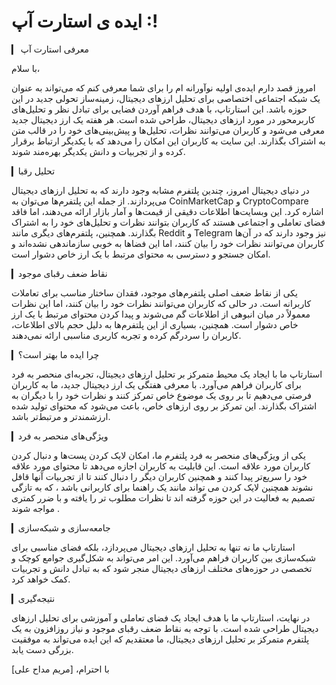 # ایده ی استارت آپ :!

▎ معرفی استارت آپ

با سلام،

امروز قصد دارم ایده‌ی اولیه نوآورانه ام را برای شما معرفی کنم که می‌تواند به عنوان یک شبکه اجتماعی اختصاصی برای تحلیل ارزهای دیجیتال، زمینه‌ساز تحولی جدید در این حوزه باشد. این استارتاپ، با هدف فراهم آوردن فضایی برای تبادل نظر و تحلیل‌های کاربرمحور در مورد ارزهای دیجیتال، طراحی شده است. هر هفته یک ارز دیجیتال جدید معرفی می‌شود و کاربران می‌توانند نظرات، تحلیل‌ها و پیش‌بینی‌های خود را در قالب متن به اشتراک بگذارند. این سایت به کاربران این امکان را می‌دهد که با یکدیگر ارتباط برقرار کرده و از تجربیات و دانش یکدیگر بهره‌مند شوند.

▎تحلیل رقبا

در دنیای دیجیتال امروز، چندین پلتفرم مشابه وجود دارند که به تحلیل ارزهای دیجیتال می‌پردازند. از جمله این پلتفرم‌ها می‌توان به CoinMarketCap و CryptoCompare اشاره کرد. این وبسایت‌ها اطلاعات دقیقی از قیمت‌ها و آمار بازار ارائه می‌دهند، اما فاقد فضای تعاملی و اجتماعی هستند که کاربران بتوانند نظرات و تحلیل‌های خود را به اشتراک بگذارند. همچنین، پلتفرم‌های دیگری مانند Reddit و Telegram نیز وجود دارند که در آن‌ها کاربران می‌توانند نظرات خود را بیان کنند، اما این فضاها به خوبی سازماندهی نشده‌اند و امکان جستجو و دسترسی به محتوای مرتبط با یک ارز خاص دشوار است.

▎نقاط ضعف رقبای موجود

یکی از نقاط ضعف اصلی پلتفرم‌های موجود، فقدان ساختار مناسب برای تعاملات کاربرانه است. در حالی که کاربران می‌توانند نظرات خود را بیان کنند، اما این نظرات معمولاً در میان انبوهی از اطلاعات گم می‌شوند و پیدا کردن محتوای مرتبط با یک ارز خاص دشوار است. همچنین، بسیاری از این پلتفرم‌ها به دلیل حجم بالای اطلاعات، کاربران را سردرگم کرده و تجربه کاربری مناسبی ارائه نمی‌دهند.

▎چرا ایده ما بهتر است؟

استارتاپ ما با ایجاد یک محیط متمرکز بر تحلیل ارزهای دیجیتال، تجربه‌ای منحصر به فرد برای کاربران فراهم می‌آورد. با معرفی هفتگی یک ارز دیجیتال جدید، ما به کاربران فرصتی می‌دهیم تا بر روی یک موضوع خاص تمرکز کنند و نظرات خود را با دیگران به اشتراک بگذارند. این تمرکز بر روی ارزهای خاص، باعث می‌شود که محتوای تولید شده ارزشمندتر و مرتبط‌تر باشد.

▎ویژگی‌های منحصر به فرد

یکی از ویژگی‌های منحصر به فرد پلتفرم ما، امکان لایک کردن پست‌ها و دنبال کردن کاربران مورد علاقه است. این قابلیت به کاربران اجازه می‌دهد تا محتوای مورد علاقه خود را سریع‌تر پیدا کنند و همچنین کاربران دیگر را دنبال کنند تا از تجربیات آنها قافل نشوند همچنین لایک کردن می تواند مانند یک راهنما برای کاربرانی باشد ، که به تازگی تصمیم به فعالیت در این حوزه گرفته اند تا نظرات مطلوب تر را یافته و با ضرر کمتری مواجه شوند .

▎جامعه‌سازی و شبکه‌سازی

استارتاپ ما نه تنها به تحلیل ارزهای دیجیتال می‌پردازد، بلکه فضای مناسبی برای شبکه‌سازی بین کاربران فراهم می‌آورد. این امر می‌تواند به شکل‌گیری جوامع کوچک و تخصصی در حوزه‌های مختلف ارزهای دیجیتال منجر شود که به تبادل دانش و تجربیات کمک خواهد کرد.


▎نتیجه‌گیری

در نهایت، استارتاپ ما با هدف ایجاد یک فضای تعاملی و آموزشی برای تحلیل ارزهای دیجیتال طراحی شده است. با توجه به نقاط ضعف رقبای موجود و نیاز روزافزون به یک پلتفرم متمرکز بر تحلیل ارزهای دیجیتال، ما معتقدیم که این ایده می‌تواند به موفقیت بزرگی دست یابد. 

با احترام،
[مریم مداح علی] 

